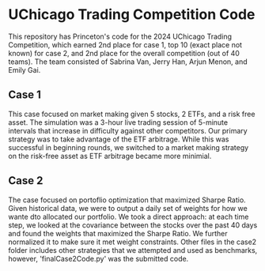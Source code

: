 # UChicago Trading Competition Code
This repository has Princeton's code for the 2024 UChicago Trading Competition, which earned 2nd place for case 1, top 10 (exact place not known) for case 2, 
and 2nd place for the overall competition (out of 40 teams). The team consisted of Sabrina Van, Jerry Han, Arjun Menon, and Emily Gai. 

## Case 1
This case focused on market making given 5 stocks, 2 ETFs, and a risk free asset. The simulation was a 3-hour live trading session of 
5-minute intervals that increase in difficulty against
other competitors. Our primary strategy was to take advantage of the ETF arbitrage. While this was successful in beginning rounds, 
we switched to a market making strategy on the risk-free asset as ETF arbitrage became more minimial. 


## Case 2
The case focused on portoflio optimization that maximized Sharpe Ratio. Given historical data, we were to output a daily set of 
weights for how we wante dto allocated our portfolio. We took a direct approach: at each time step, we looked at the covariance 
between the stocks over the past 40 days and found the weights that maximized the Sharpe Ratio. We further normalized it 
to make sure it met weight constraints. Other files in the case2 folder includes other strategies that we attempted and used 
as benchmarks, however, 'finalCase2Code.py' was the submitted code. 
